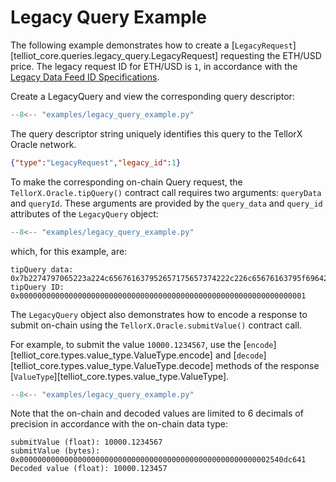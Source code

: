 # Legacy Query Example

The following example demonstrates how to create a 
[`LegacyRequest`][telliot_core.queries.legacy_query.LegacyRequest]
requesting the ETH/USD price.  The legacy request ID for ETH/USD is `1`, 
in accordance with the 
[Legacy Data Feed ID Specifications](https://docs.tellor.io/tellor/integration/data-ids/current-data-feeds).

Create a LegacyQuery and view the corresponding query descriptor:

```python hl_lines="4-5"
--8<-- "examples/legacy_query_example.py"
```

The query descriptor string uniquely identifies this query to the 
TellorX Oracle network.

```json
{"type":"LegacyRequest","legacy_id":1}
```

To make the corresponding on-chain Query request, 
the `TellorX.Oracle.tipQuery()` contract call
requires two arguments: `queryData` and `queryId`.  These arguments are provided by 
the `query_data` and `query_id` attributes of the `LegacyQuery` object:

```python hl_lines="6 7"
--8<-- "examples/legacy_query_example.py"
```

which, for this example, are:

    tipQuery data: 0x7b2274797065223a224c656761637952657175657374222c226c65676163795f6964223a317d
    tipQuery ID: 0x0000000000000000000000000000000000000000000000000000000000000001

The `LegacyQuery` object also demonstrates how to encode a response
to submit on-chain using the `TellorX.Oracle.submitValue()` contract call.

For example, to submit the value `10000.1234567`, use the 
[`encode`][telliot_core.types.value_type.ValueType.encode] and 
[`decode`][telliot_core.types.value_type.ValueType.decode] methods of the response
[`ValueType`][telliot_core.types.value_type.ValueType].

```python hl_lines="9-16"
--8<-- "examples/legacy_query_example.py"
```

Note that the on-chain and decoded values are limited to 
6 decimals of precision in accordance with the on-chain data type:

    submitValue (float): 10000.1234567
    submitValue (bytes): 0x00000000000000000000000000000000000000000000000000000002540dc641
    Decoded value (float): 10000.123457
